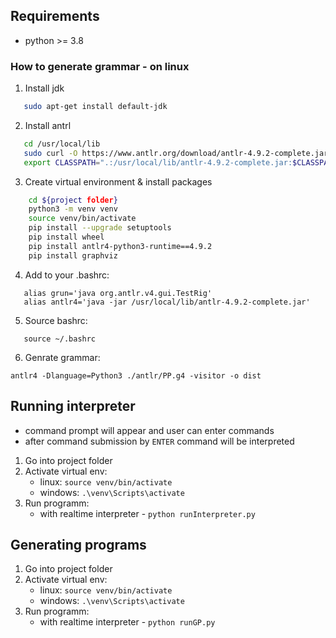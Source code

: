 ## Requirements
- python >= 3.8

### How to generate grammar - on linux
1. Install jdk
```bash
   sudo apt-get install default-jdk
```
2. Install antrl
```bash
   cd /usr/local/lib
   sudo curl -O https://www.antlr.org/download/antlr-4.9.2-complete.jar
   export CLASSPATH=".:/usr/local/lib/antlr-4.9.2-complete.jar:$CLASSPATH"
```

3. Create virtual environment & install packages
```bash
    cd ${project folder}
    python3 -m venv venv
    source venv/bin/activate
    pip install --upgrade setuptools
    pip install wheel
    pip install antlr4-python3-runtime==4.9.2
    pip install graphviz
```
4. Add to your .bashrc:
```
   alias grun='java org.antlr.v4.gui.TestRig'
   alias antlr4='java -jar /usr/local/lib/antlr-4.9.2-complete.jar'
```
5. Source bashrc:
```
   source ~/.bashrc
```
6. Genrate grammar:
```
antlr4 -Dlanguage=Python3 ./antlr/PP.g4 -visitor -o dist
```

## Running interpreter
- command prompt will appear and user can enter commands
- after command submission by `ENTER` command will be interpreted

1. Go into project folder
2. Activate virtual env:
   - linux:  `source venv/bin/activate`
   - windows: `.\venv\Scripts\activate`
3. Run programm: 
   - with realtime interpreter - `python runInterpreter.py`

## Generating programs
1. Go into project folder
2. Activate virtual env:
   - linux:  `source venv/bin/activate`
   - windows: `.\venv\Scripts\activate`
3. Run programm: 
   - with realtime interpreter - `python runGP.py`